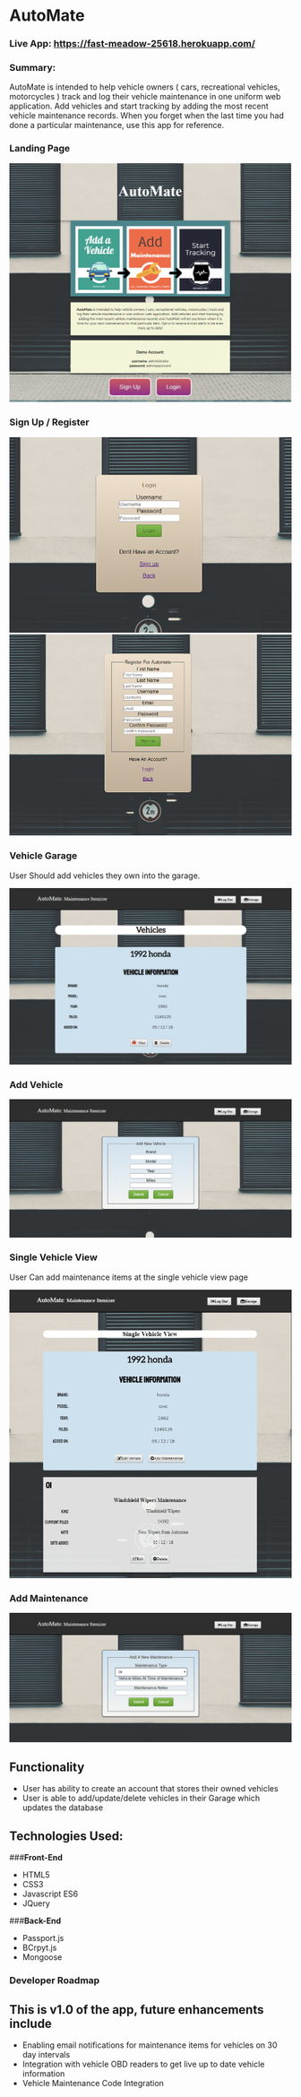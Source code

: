 # AutoMate

### Live App: https://fast-meadow-25618.herokuapp.com/

### Summary:

<p>AutoMate is intended to help vehicle owners ( cars, recreational vehicles, motorcycles ) track and log their vehicle maintenance in one uniform web application. Add vehicles and start tracking by adding the most recent vehicle maintenance records. When you forget when the last time you had done a particular maintenance, use this app for reference.</p>


### Landing Page
![Screenshot](/images/landingpage.png)

### Sign Up / Register

![Screenshot](/images/login.png)
![Screenshot](/images/register.png)

### Vehicle Garage
<p>User Should add vehicles they own into the garage.</p> 

![Screenshot](/images/garage.png)

### Add Vehicle
![Screenshot](/images/addVehicle.png)

### Single Vehicle View
<p>User Can add maintenance items at the single vehicle view page</p>

![Screenshot](/images/singlevehicle.png)


### Add Maintenance

![Screenshot](/images/addMaintenance.png)

## Functionality
<ul>
	<li>User has ability to create an account that stores their owned vehicles</li>
	<li>User is able to add/update/delete vehicles in their Garage which updates the database</li>
</ul>

## Technologies Used:

###<b>Front-End</b>
* HTML5
* CSS3 
* Javascript ES6
* JQuery

###<b>Back-End</b>
* Passport.js 
* BCrpyt.js 
* Mongoose 

### Developer Roadmap
## This is v1.0 of the app, future enhancements include
<ul>
	<li>Enabling email notifications for maintenance items for vehicles on 30 day intervals </li>
	<li>Integration with vehicle OBD readers to get live up to date vehicle information</li>
	<li>Vehicle Maintenance Code Integration</li>
</ul>

